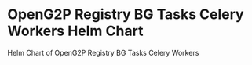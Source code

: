 # OpenG2P Registry BG Tasks Celery Workers Helm Chart

Helm Chart of OpenG2P Registry BG Tasks Celery Workers
